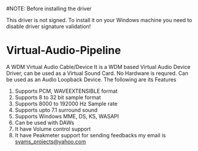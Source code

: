 #NOTE: Before installing the driver

This driver is not signed. To install it on your Windows machine you need to disable driver signature validation!

# Virtual-Audio-Pipeline
A WDM Virtual Audio Cable/Device
   It is a WDM based Virtual Audio Device Driver, can be used as a Virtual Sound Card. No Hardware is requred. Can be used as an Audio Loopback Device. The following are its Features 
   1. Supports PCM, WAVEEXTENSIBLE format
   2. Supports 8 to 32 bit sample format
   3. Supports 8000 to 192000 Hz Sample rate
   4. Supports upto 7.1 surround sound
   5. Supports Windows MME, DS, KS, WASAPI
   6. Can be used with DAWs
   7. It have Volume control support
   8. It have Peakmeter support
 for sending feedbacks my email is syams_projects@yahoo.com
